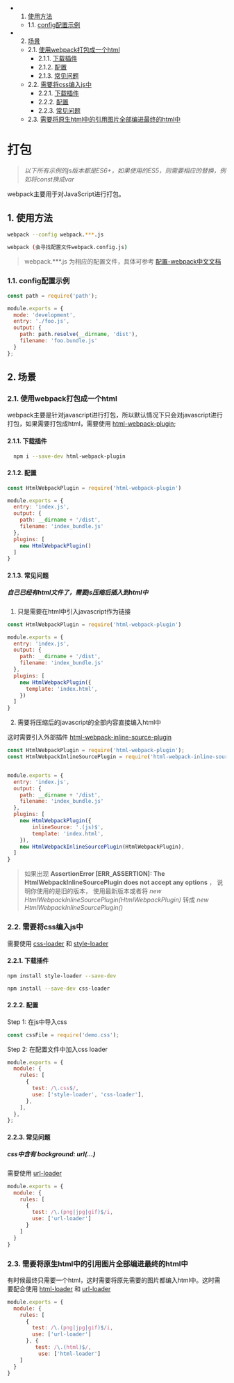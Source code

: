 * 1. [使用方法](#)
	* 1.1. [config配置示例](#config)
* 2. [场景](#-1)
	* 2.1. [使用webpack打包成一个html](#webpackhtml)
		* 2.1.1. [下载插件](#-1)
		* 2.1.2. [配置](#-1)
		* 2.1.3. [常见问题](#-1)
	* 2.2. [需要将css编入js中](#cssjs)
		* 2.2.1. [下载插件](#-1)
		* 2.2.2. [配置](#-1)
		* 2.2.3. [常见问题](#-1)
	* 2.3. [需要将原生html中的引用图片全部编进最终的html中](#htmlhtml)

# 打包

> *以下所有示例的js版本都是ES6+，如果使用的ES5，则需要相应的替换，例如将const换成var*

webpack主要用于对JavaScript进行打包。

##  1. <a name=''></a>使用方法

```sh
webpack --config webpack.***.js

webpack (会寻找配置文件webpack.config.js)
```

> webpack.***.js 为相应的配置文件，具体可参考 [配置-webpack中文文档](https://www.webpackjs.com/concepts/configuration/#%E5%9F%BA%E6%9C%AC%E9%85%8D%E7%BD%AE)

###  1.1. <a name='config'></a>config配置示例

```javascript
const path = require('path');

module.exports = {
  mode: 'development',
  entry: './foo.js',
  output: {
    path: path.resolve(__dirname, 'dist'),
    filename: 'foo.bundle.js'
  }
};
```

##  2. <a name='-1'></a>场景

###  2.1. <a name='webpackhtml'></a>使用webpack打包成一个html

webpack主要是针对javascript进行打包，所以默认情况下只会对javascript进行打包，如果需要打包成html，需要使用 [html-webpack-plugin](https://github.com/jantimon/html-webpack-plugin);

####  2.1.1. <a name='-1'></a>下载插件

```bash
  npm i --save-dev html-webpack-plugin
```

####  2.1.2. <a name='-1'></a>配置

```javascript
const HtmlWebpackPlugin = require('html-webpack-plugin')

module.exports = {
  entry: 'index.js',
  output: {
    path: __dirname + '/dist',
    filename: 'index_bundle.js'
  },
  plugins: [
    new HtmlWebpackPlugin()
  ]
}
```

####  2.1.3. <a name='-1'></a>常见问题

##### 自己已经有html文件了，需要js压缩后插入到html中

1. 只是需要在html中引入javascript作为链接

```javascript
const HtmlWebpackPlugin = require('html-webpack-plugin')

module.exports = {
  entry: 'index.js',
  output: {
    path: __dirname + '/dist',
    filename: 'index_bundle.js'
  },
  plugins: [
    new HtmlWebpackPlugin({
      template: 'index.html',
    })
  ]
}
```

2. 需要将压缩后的javascript的全部内容直接编入html中

这时需要引入外部插件 [html-webpack-inline-source-plugin](https://github.com/DustinJackson/html-webpack-inline-source-plugin)

``` javascript
const HtmlWebpackPlugin = require('html-webpack-plugin');
const HtmlWebpackInlineSourcePlugin = require('html-webpack-inline-source-plugin');


module.exports = {
  entry: 'index.js',
  output: {
    path: __dirname + '/dist',
    filename: 'index_bundle.js'
  },
  plugins: [
    new HtmlWebpackPlugin({
        inlineSource: '.(js)$',
        template: 'index.html',
    }),
    new HtmlWebpackInlineSourcePlugin(HtmlWebpackPlugin),
  ]
}
```

> 如果出现 **AssertionError [ERR_ASSERTION]: The HtmlWebpackInlineSourcePlugin does not accept any options** ， 说明你使用的是旧的版本， 使用最新版本或者将 *new HtmlWebpackInlineSourcePlugin(HtmlWebpackPlugin)* 转成 *new HtmlWebpackInlineSourcePlugin()*

###  2.2. <a name='cssjs'></a>需要将css编入js中

需要使用 [css-loader](https://github.com/webpack-contrib/css-loader)  和 [style-loader](https://github.com/webpack-contrib/style-loader)

####  2.2.1. <a name='-1'></a>下载插件

```bash
npm install style-loader --save-dev

npm install --save-dev css-loader
```

####  2.2.2. <a name='-1'></a>配置

Step 1: 在js中导入css

```javascript
const cssFile = require('demo.css');
```

Step 2: 在配置文件中加入css loader

```javascript
module.exports = {
  module: {
    rules: [
      {
        test: /\.css$/,
        use: ['style-loader', 'css-loader'],
      },
    ],
  },
};
```

####  2.2.3. <a name='-1'></a>常见问题

##### css中含有 *background: url(...)*

需要使用 [url-loader](https://github.com/webpack-contrib/url-loader)

```javascript
module.exports = {
  module: {
    rules: [
      {
        test: /\.(png|jpg|gif)$/i,
        use: ['url-loader']
      }
    ]
  }
}
```

###  2.3. <a name='htmlhtml'></a>需要将原生html中的引用图片全部编进最终的html中

有时候最终只需要一个html，这时需要将原先需要的图片都编入html中。这时需要配合使用 [html-loader](https://github.com/webpack-contrib/html-loader) 和 [url-loader](https://github.com/webpack-contrib/url-loader)

```javascript
module.exports = {
  module: {
    rules: [
      {
        test: /\.(png|jpg|gif)$/i,
        use: ['url-loader']
      }, {
         test: /\.(html)$/,
          use: ['html-loader']
    ]
  }
}
```